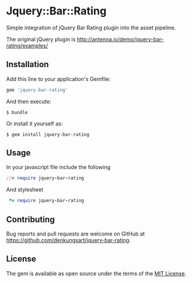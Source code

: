 # Jquery::Bar::Rating

Simple integration of jQuery Bar Rating plugin into the asset pipeline.

The original jQuery plugin is http://antenna.io/demo/jquery-bar-rating/examples/

## Installation

Add this line to your application's Gemfile:

```ruby
gem 'jquery-bar-rating'
```

And then execute:

    $ bundle

Or install it yourself as:

    $ gem install jquery-bar-rating

## Usage

In your javascript file include the following

```ruby
//= require jquery-bar-rating
```

And stylesheet

```ruby
 *= require jquery-bar-rating
```

## Contributing

Bug reports and pull requests are welcome on GitHub at https://github.com/denkungsart/jquery-bar-rating.


## License

The gem is available as open source under the terms of the [MIT License](http://opensource.org/licenses/MIT).

